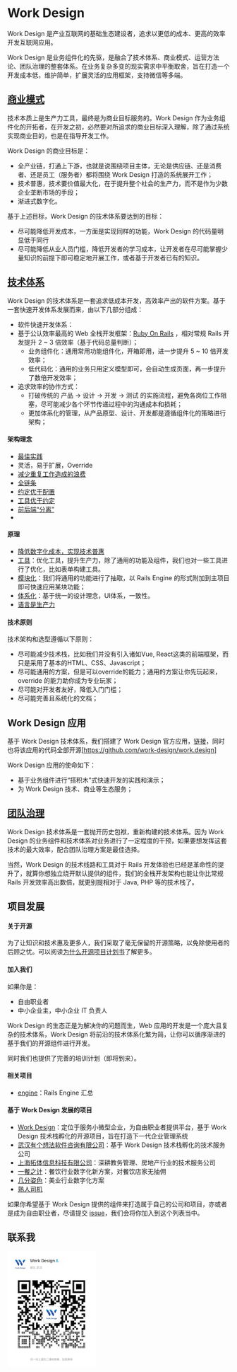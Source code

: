 # Work Design

Work Design 是产业互联网的基础生态建设者，追求以更低的成本、更高的效率开发互联网应用。

Work Design 是业务组件化的先驱，是融合了技术体系、商业模式、运营方法论、团队治理的整套体系。在业务复杂多变的现实需求中平衡取舍，旨在打造一个开发成本低，维护简单，扩展灵活的应用框架，支持微信等多端。

## [商业模式](商业模式)

技术本质上是生产力工具，最终是为商业目标服务的。Work Design 作为业务组件化的开拓者，在开发之初，必然要对所追求的商业目标深入理解，除了通过系统实现商业目的，也是在指导开发工作。

Work Design 的商业目标是：
* 全产业链，打通上下游，也就是说围绕项目主体，无论是供应链、还是消费者、还是员工（服务者）都将围绕 Work Design 打造的系统展开工作；
* 技术普惠，技术要价值最大化，在于提升整个社会的生产力，而不是作为少数企业垄断市场的手段；
* 渐进式数字化。

基于上述目标，Work Design 的技术体系要达到的目标：
* 尽可能降低开发成本，一方面是实现同样的功能，Work Design 的代码量明显低于同行
* 尽可能降低从业人员门槛，降低开发者的学习成本，让开发者在尽可能掌握少量知识的前提下即可稳定地开展工作，或者基于开发者已有的知识。


## [技术体系](技术体系)

Work Design 的技术体系是一套追求低成本开发，高效率产出的软件方案。基于一套快速开发体系发展而来，由以下几部分组成：

* 软件快速开发体系：
* 基于公认效率最高的 Web 全栈开发框架：[Ruby On Rails](https://github.com/rails/rails) ，相对常规 Rails 开发提升 2 \~ 3 倍效率（基于代码总量判断）；
  * 业务组件化：通用常用功能组件化，开箱即用，进一步提升 5 \~ 10 倍开发效率；
  * 低代码化：通用的业务只用定义模型即可，会自动生成页面，再一步提升了数倍开发效率；
* 追求效率的协作方式：
  * 打破传统的 产品 -\> 设计 -\> 开发 -\> 测试 的实施流程，避免各岗位工作阻塞，尽可能减少各个环节传递过程中的沟通成本和损耗；
  * 更加体系化的管理，从产品原型、设计、开发都是遵循组件化的策略进行架构；

#### 架构理念

* [最佳实践](%E6%8A%80%E6%9C%AF%E4%BD%93%E7%B3%BB)
* 灵活，易于扩展，Override
* [减少重复工作造成的浪费]()
* [全链条]()
* [约定优于配置](%E6%8A%80%E6%9C%AF%E4%BD%93%E7%B3%BB/default.md)
* [工具优于约定](%E6%8A%80%E6%9C%AF%E4%BD%93%E7%B3%BB/tools.md)
* [前后端“分离”](%E6%8A%80%E6%9C%AF%E4%BD%93%E7%B3%BB/%E5%85%A8%E6%A0%88%E6%96%B9%E6%A1%88.md)
*

#### 原理

* [降低数字化成本，实现技术普惠](%E6%8A%80%E6%9C%AF%E4%BD%93%E7%B3%BB/why_build_self.md)
* [工具](%E6%8A%80%E6%9C%AF%E4%BD%93%E7%B3%BB/tools.md)：优化工具，提升生产力，除了通用的功能及组件，我们也对一些工具进行了优化，比如表单构建工具。
* [模块化](%E6%8A%80%E6%9C%AF%E4%BD%93%E7%B3%BB/%E6%A8%A1%E5%9D%97%E5%8C%96%E5%BC%80%E5%8F%91.md)：我们将通用的功能进行了抽取，以 Rails Engine 的形式附加到主项目即可快速应用某块功能；
* [体系化]()：基于统一的设计理念，UI体系，一致性。
* [语言是生产力](%E6%8A%80%E6%9C%AF%E4%BD%93%E7%B3%BB/%E5%87%BD%E6%95%B0%E5%BC%8F%E5%92%8C%E9%9D%A2%E5%90%91%E5%AF%B9%E8%B1%A1.md)

#### 技术原则

技术架构和选型遵循以下原则：

* 尽可能减少技术栈，比如我们并没有引入诸如Vue, React这类的前端框架，而只是采用了基本的HTML、CSS、Javascript；
* 尽可能通用的方案，但是可以override的能力；通用的方案让你先玩起来，override 的能力助你成为专业玩家；
* 尽可能对开发者友好，降低入门门槛；
* 尽可能完善且系统化的文档；

## Work Design 应用

基于 Work Design 技术体系，我们搭建了 Work Design 官方应用，[链接](https://work.design)，同时也将该应用的代码全部开源[https://github.com/work-design/work.design]

Work Design 应用的使命如下：
* 基于业务组件进行“搭积木”式快速开发的实践和演示；
* 为 Work Design 技术、商业等生态服务；


## [团队治理](团队治理)

Work Design 技术体系是一套抛开历史包袱，重新构建的技术体系。因为 Work Design 的业务组件和技术体系对业务进行了一定程度的干预，如果要想发挥这套技术的最大效率，配合团队治理方案是最佳选择。

当然，Work Design 的技术线路和工具对于 Rails 开发体验也已经是革命性的提升了，就算你想独立绕开默认提供的组件，我们的全栈开发架构也能让你比常规 Rails 开发效率高出数倍，就更别提相对于 Java, PHP 等的技术栈了。

## 项目发展

#### 关于开源

为了让知识和技术惠及更多人，我们采取了毫无保留的开源策略，以免除使用者的后顾之忧。可以阅读[为什么开源项目计划书](%E4%B8%BA%E4%BB%80%E4%B9%88%E5%BC%80%E6%BA%90%E9%A1%B9%E7%9B%AE%E8%AE%A1%E5%88%92%E4%B9%A6.md)了解更多。

#### 加入我们

如果你是：

* 自由职业者
* 中小企业主，中小企业 IT 负责人

Work Design 的生态正是为解决你的问题而生，Web 应用的开发是一个庞大且复杂的技术体系，Work Design 将前沿的技术体系化繁为简，让你可以循序渐进的基于我们的开源组件进行开发。

同时我们也提供了完善的培训计划（即将到来）。

#### 相关项目

* [engine](https://github.com/work-design/engine)：Rails Engine 汇总

#### 基于 Work Design 发展的项目

* [Work Design](https://github.com/work-design/work.design)：定位于服务小微型企业，为自由职业者提供平台，基于 Work Design 技术栈孵化的开源项目，旨在打造下一代企业管理系统
* [武汉有个想法软件咨询有限公司](https://yougexiangfa.com)：基于 Work Design 技术栈孵化的技术服务公司
* [上海拓体信息科技有限公司](http://www.tallty.com)：深耕教务管理、房地产行业的技术服务公司
* [一餐之计](https://meal.design)：餐饮行业数字化新方案，对餐饮店家无抽佣
* [几分姿色](https://jifenzise.com)：美业行业数字化方案
* [熟人司机](https://shurensiji.com)

如果你希望基于 Work Design 提供的组件来打造属于自己的公司和项目，亦或者是成为自由职业者，尽请提交 [issue](https://github.com/work-design/home/issues)，我们会将你加入到这个列表当中。

## 联系我

![](assets/wechat.jpg)
